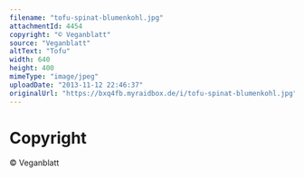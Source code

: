 ```yaml
---
filename: "tofu-spinat-blumenkohl.jpg"
attachmentId: 4454
copyright: "© Veganblatt"
source: "Veganblatt"
altText: "Tofu"
width: 640
height: 400
mimeType: "image/jpeg"
uploadDate: "2013-11-12 22:46:37"
originalUrl: "https://bxq4fb.myraidbox.de/i/tofu-spinat-blumenkohl.jpg"
---
```


# Copyright

© Veganblatt
